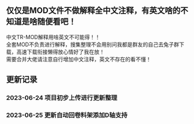 <!--
 * @Author: Mjf
 * @Date: 2023-06-24 20:04:52
 * @LastEditTime: 2023-06-25 11:23:24
 * @LastEditors: Win_VScode
 * @Description: 
 * @FilePath: \undefinedf:\download\TradRack_Beta-main\STLs\TradRack_Beta-main-mod\MOD\readme.md
 * 版权声明暂无
-->
## 仅仅是MOD文件不做解释全中文注释，有英文啥的不知道是啥随便看吧！  
中文TR-MOD解释用啥英文不可能得！！  
全套MOD不负责进行解释，搜集整理不会用别问我都是群友的自己去兔子群下载，高速下载衔接懒得放心情好了我在放！  
需要合并大佬请注意自行增加中文注释，英文不存在的看不懂！
## 更新记录
###   2023-06-24 项目初步上传进行更新整理  
###   2023-06-25 更新自动回卷料架添加D轴支持  